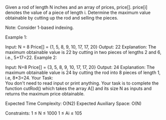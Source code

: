 Given a rod of length N inches and an array of prices, price[]. price[i] denotes the value of a piece of length i. Determine the maximum value obtainable by cutting up the rod and selling the pieces.

Note: Consider 1-based indexing.

Example 1:

Input:
N = 8
Price[] = {1, 5, 8, 9, 10, 17, 17, 20}
Output:
22
Explanation:
The maximum obtainable value is 22 by 
cutting in two pieces of lengths 2 and 
6, i.e., 5+17=22.
Example 2:

Input:
N=8
Price[] = {3, 5, 8, 9, 10, 17, 17, 20}
Output: 
24
Explanation: 
The maximum obtainable value is 
24 by cutting the rod into 8 pieces 
of length 1, i.e, 8*3=24. 
Your Task:  
You don't need to read input or print anything. Your task is to complete the function cutRod() which takes the array A[] and its size N as inputs and returns the maximum price obtainable.

Expected Time Complexity: O(N2)
Expected Auxiliary Space: O(N)

Constraints:
1 ≤ N ≤ 1000
1 ≤ Ai ≤ 105
